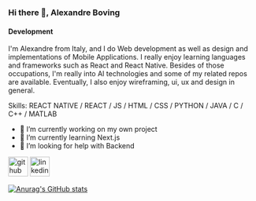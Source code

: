### Hi there 👋, Alexandre Boving
#### Development
I'm Alexandre from Italy, and I do Web development as well as design and implementations of Mobile Applications. I really enjoy learning languages and frameworks such as React and React Native. Besides of those occupations, I'm really into AI technologies and some of my related repos are available. Eventually, I also enjoy wireframing, ui, ux and design in general. 

Skills: REACT NATIVE / REACT / JS / HTML / CSS / PYTHON / JAVA / C / C++ / MATLAB

- 🔭 I’m currently working on my own project 
- 🌱 I’m currently learning Next.js
- 🤔 I’m looking for help with Backend 


[<img src='https://cdn.jsdelivr.net/npm/simple-icons@3.0.1/icons/github.svg' alt='github' height='40'>](https://github.com/Alex1721)  [<img src='https://cdn.jsdelivr.net/npm/simple-icons@3.0.1/icons/linkedin.svg' alt='linkedin' height='40'>](https://www.linkedin.com/in/alexandre-boving-04422a1b6/)



[![Anurag's GitHub stats](https://github-readme-stats.vercel.app/api?username=Alex1721)](https://github.com/anuraghazra/github-readme-stats)
